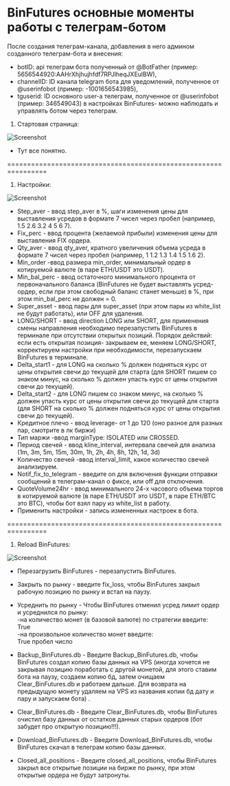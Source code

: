 # BinFutures основные моменты работы с телеграм-ботом

После создания телеграм-канала, добавления в него админом созданного телеграм-бота и внесения:
- botID: api телеграм бота полученный от @BotFather (пример: 5656544920:AAHrXhjhujhfdf7RPJlheqJXEulBW),
- channelID: ID канала telegram бота для уведомлений, полученное от @userinfobot (пример: -1001656543985),
- tguserid: ID основного user-a телеграм, полученное от @userinfobot (пример: 346549043)
в настройках BinFutures- можно наблюдать и управлять ботом через телеграм.

1. Стартовая страница:

![Screenshot](https://github.com/ebot732/BinFutures/blob/main/screenshots/StartBinFutures.png)

-  Тут все понятно.

================================================================
1. Настройки:

![Screenshot](https://github.com/ebot732/BinFutures/blob/main/screenshots/НастройкиBinFutures.png)

- Step_aver - ввод step_aver в %, шаги изменения цены для выставления усредов в формате 7 чисел через пробел (например, 1.5 2.6 3.2 4 5 6 7).  
- Fix_perc - ввод процента (желаемой прибыли) изменения цены для выставления FIX ордера.  
- Qty_aver - ввод qty_aver, кратного увеличения объема усреда в формате 7 чисел через пробел (например, 1 1.2 1.3 1.4 1.5 1.6 2).  
- Min_order -ввод размера min_order, минимальный ордер в котируемой валюте (в паре ETH/USDT это USDT).  
- Min_bal_perc - ввод остаточного минимального процента от первоначального баланса (BinFutures не будет выставлять усред-ордер, если при этом свободный баланс станет меньше) в %, при этом min_bal_perc не должен = 0.  
- Super_asset - ввод пары для super_asset (при этом пары из white_list не будут работать), или OFF для удаления.  
- LONG/SHORT - ввод direction LONG или SHORT, для применения смены направления необходимо перезапустить BinFutures в терминале при отсутствии открытых позиций. Порядок действий: если есть открытая позиция- закрываем ее, меняем LONG/SHORT, корректируем настройки при необходимости, перезапускаем BinFutures в терминале.  
- Delta_start1 - для LONG на сколько % должен подняться курс от цены открытия свечи до текущей для старта (для SHORT пишем со знаком минус, на сколько % должен упасть курс от цены открытия свечи до текущей).  
- Delta_start2 - для LONG пишем со знаком минус, на сколько % должен упасть курс от цены открытия свечи до текущей для старта (для SHORT на сколько % должен подняться курс от цены открытия свечи до текущей).  
- Кредитное плечо - ввод leverage- от 1 до 120 (оно разное для разных пар, смотрите в лк биржи)
- Тип маржи -ввод marginType: ISOLATED или CROSSED.  
- Период свечей - ввод kline_interval, интервала свечей для анализа (1m, 3m, 5m, 15m, 30m, 1h, 2h, 4h, 8h, 12h, 1d, 3d)
- Количество свечей -ввод interval_limit, какое количество свечей анализируем.  
- Notif_fix_to_telegram - введите on для включения функции отправки сообщений в телеграм-канал о фиксе, или off для отключения.  
- QuoteVolume24hr - ввод минимального 24-х часового объема торгов в котируемой валюте (в паре ETH/USDT это USDT, в паре ETH/BTC это BTC), чтобы бот взял пару из white_list в работу.  
- Применить настройки - запись измененных настроек в бота.  

================================================================
1. Reload BinFutures:

![Screenshot](https://github.com/ebot732/BinFutures/blob/main/screenshots/ReloadBinFutures.png)

- Перезагрузить BinFutures - перезапустить BinFutures.  
- Закрыть по рынку - введите fix_loss, чтобы BinFutures закрыл рабочую позицию по рынку и встал на паузу.  
- Усреднить по рынку - Чтобы BinFutures отменил усред лимит ордер и усреднился по рынку:  
-на количество монет (в базовой валюте) по стратегии введите:  
  True  
-на произвольное количество монет введите:  
  True пробел число
  
- Backup_BinFutures.db - Введите Backup_BinFutures.db, чтобы BinFutures создал копию базы данных на  VPS (иногда хочется не закрывая позицию поработать с другой монетой, для этого ставим бота на паузу, создаем копию бд, затем очищаем Clear_BinFutures.db и работаем дальше. Для возврата на предыдущую монету удаляем на VPS из названия копии бд дату и пару и запускаем бота) .  
- Clear_BinFutures.db - Введите Clear_BinFutures.db, чтобы BinFutures очистил базу данных от остатков данных старых ордеров (бот забудет про открытую позицию!!!).  
- Download_BinFutures.db - Введите Download_BinFutures.db, чтобы BinFutures скачал в телеграм копию базы данных.  
- Closed_all_positions - Введите closed_all_positions, чтобы BinFutures закрыл все открытые позиции на бирже по рынку, при этом открытые ордера не будут затронуты.  







